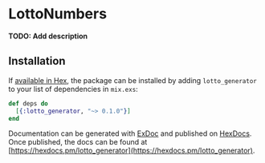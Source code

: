 # LottoNumbers

**TODO: Add description**

## Installation

If [available in Hex](https://hex.pm/docs/publish), the package can be installed
by adding `lotto_generator` to your list of dependencies in `mix.exs`:

```elixir
def deps do
  [{:lotto_generator, "~> 0.1.0"}]
end
```

Documentation can be generated with [ExDoc](https://github.com/elixir-lang/ex_doc)
and published on [HexDocs](https://hexdocs.pm). Once published, the docs can
be found at [https://hexdocs.pm/lotto_generator](https://hexdocs.pm/lotto_generator).

